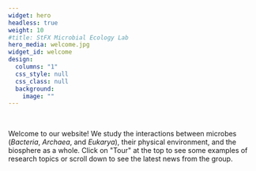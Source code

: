 ```yaml
---
widget: hero
headless: true
weight: 10
#title: StFX Microbial Ecology Lab
hero_media: welcome.jpg
widget_id: welcome
design:
  columns: "1"
  css_style: null
  css_class: null
  background:
    image: ""
---
```

<br>

Welcome to our website! We study the interactions between microbes (*Bacteria*, *Archaea*, and *Eukarya*), their physical environment, and the biosphere as a whole. Click on "Tour" at the top to see some examples of research topics or scroll down to see the latest news from the group.
